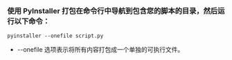 ### 使用 PyInstaller 打包在命令行中导航到包含您的脚本的目录，然后运行以下命令：

    pyinstaller --onefile script.py
 
* --onefile 选项表示将所有内容打包成一个单独的可执行文件。